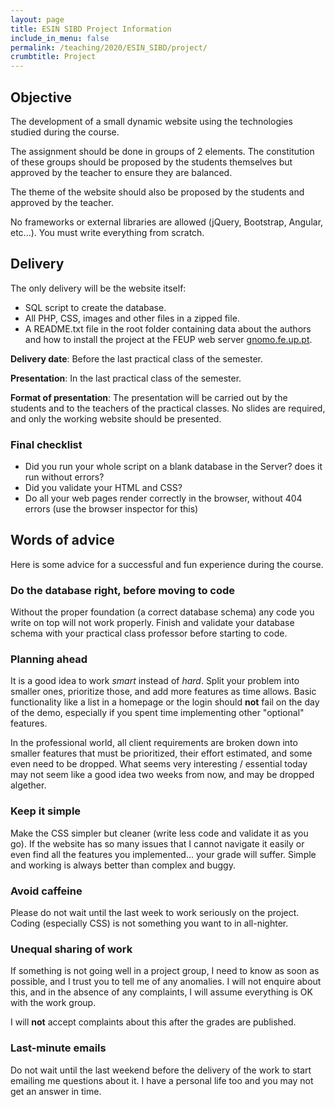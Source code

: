 ```yaml
---
layout: page
title: ESIN SIBD Project Information
include_in_menu: false
permalink: /teaching/2020/ESIN_SIBD/project/
crumbtitle: Project
---
```


##  Objective

The development of a small dynamic website using the technologies studied during the course.

The assignment should be done in groups of 2 elements. The constitution of these groups should be proposed by the students themselves but approved by the teacher to ensure they are balanced.

The theme of the website should also be proposed by the students and approved by the teacher.

No frameworks or external libraries are allowed (jQuery, Bootstrap, Angular, etc...). You must write everything from scratch.


## Delivery

The only delivery will be the website itself:

- SQL script to create the database.
- All PHP, CSS, images and other files in a zipped file.
- A README.txt file in the root folder containing data about the authors and how to install the project at the FEUP web server [gnomo.fe.up.pt](http://gnomo.fe.up.pt).

**Delivery date**: Before the last practical class of the semester. 

**Presentation**: In the last practical class of the semester. 

**Format of presentation**: The presentation will be carried out by the students and to the teachers of the practical classes. No slides are required, and only the working website should be presented.

### Final checklist

- Did you run your whole script on a blank database in the Server? does it run without errors? 
- Did you validate your HTML and CSS? 
- Do all your web pages render correctly in the browser, without 404 errors (use the browser inspector for this)

## Words of advice 

Here is some advice for a successful and fun experience during the course.

### Do the database right, before moving to code

Without the proper foundation (a correct database schema) any code you write on top will not work properly. Finish and validate your database schema with your practical class professor before starting to code.

### Planning ahead

It is a good idea to work *smart* instead of *hard*. Split your problem into smaller ones, prioritize those, and add more features as time allows. Basic functionality like a list in a homepage or the login should **not** fail on the day of the demo, especially if you spent time implementing other "optional" features.

In the professional world, all client requirements are broken down into smaller features that must be prioritized, their effort estimated, and some even need to be dropped. What seems very interesting / essential today may not seem like a good idea two weeks from now, and may be dropped algether. 

### Keep it simple

Make the CSS simpler but cleaner (write less code and validate it as you go). If the website has so many issues that I cannot navigate it easily or even find all the features you implemented... your grade will suffer. Simple and working is always better than complex and buggy.

### Avoid caffeine

Please do not wait until the last week to work seriously on the project. Coding (especially CSS) is not something you want to in all-nighter.

### Unequal sharing of work

If something is not going well in a project group, I need to know as soon as possible, and I trust you to tell me of any anomalies. I will not enquire about this, and in the absence of any complaints, I will assume everything is OK with the work group.

I will **not** accept complaints about this after the grades are published.

### Last-minute emails

Do not wait until the last weekend before the delivery of the work to start emailing me questions about it. I have a personal life too and you may not get an answer in time.

